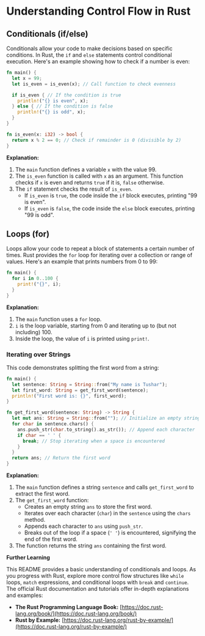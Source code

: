 #  **Understanding Control Flow in Rust**

## **Conditionals (if/else)**

Conditionals allow your code to make decisions based on specific conditions. In Rust, the `if` and `else` statements control conditional execution. Here's an example showing how to check if a number is even:

```rust
fn main() {
  let x = 99;
  let is_even = is_even(x); // Call function to check evenness

  if is_even { // If the condition is true
    println!("{} is even", x);
  } else { // If the condition is false
    println!("{} is odd", x);
  }
}

fn is_even(x: i32) -> bool {
  return x % 2 == 0; // Check if remainder is 0 (divisible by 2)
}
```

**Explanation:**

1. The `main` function defines a variable `x` with the value 99.
2. The `is_even` function is called with `x` as an argument. This function checks if `x` is even and returns `true` if it is, `false` otherwise.
3. The `if` statement checks the result of `is_even`.
   - If `is_even` is `true`, the code inside the `if` block executes, printing "99 is even".
   - If `is_even` is `false`, the code inside the `else` block executes, printing "99 is odd".

## **Loops (for)**

Loops allow your code to repeat a block of statements a certain number of times. Rust provides the `for` loop for iterating over a collection or range of values. Here's an example that prints numbers from 0 to 99:

```rust
fn main() {
  for i in 0..100 {
    print!("{}", i);
  }
}
```

**Explanation:**

1. The `main` function uses a `for` loop.
2. `i` is the loop variable, starting from 0 and iterating up to (but not including) 100.
3. Inside the loop, the value of `i` is printed using `print!`.

### **Iterating over Strings**

This code demonstrates splitting the first word from a string:

```rust
fn main() {
  let sentence: String = String::from("My name is Tushar");
  let first_word: String = get_first_word(sentence);
  println!("First word is: {}", first_word);
}

fn get_first_word(sentence: String) -> String {
  let mut ans: String = String::from(""); // Initialize an empty string
  for char in sentence.chars() {
    ans.push_str(char.to_string().as_str()); // Append each character
    if char == ' ' {
      break; // Stop iterating when a space is encountered
    }
  }
  return ans; // Return the first word
}
```

**Explanation:**

1. The `main` function defines a string `sentence` and calls `get_first_word` to extract the first word.
2. The `get_first_word` function:
   - Creates an empty string `ans` to store the first word.
   - Iterates over each character (`char`) in the `sentence` using the `chars` method.
   - Appends each character to `ans` using `push_str`.
   - Breaks out of the loop if a space (`' '`) is encountered, signifying the end of the first word.
3. The function returns the string `ans` containing the first word.

**Further Learning**

This README provides a basic understanding of conditionals and loops. As you progress with Rust, explore more control flow structures like `while` loops, `match` expressions, and conditional loops with `break` and `continue`. The official Rust documentation and tutorials offer in-depth explanations and examples:

- **The Rust Programming Language Book:** [https://doc.rust-lang.org/book/](https://doc.rust-lang.org/book/)
- **Rust by Example:** [https://doc.rust-lang.org/rust-by-example/](https://doc.rust-lang.org/rust-by-example/)
